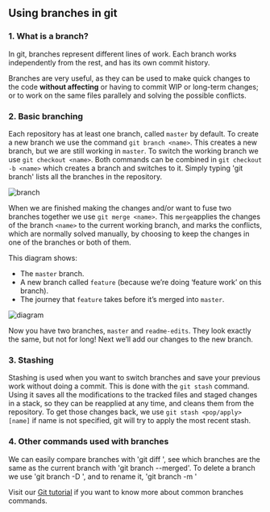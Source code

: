 ## Using branches in git

### 1. What is a branch?
In git, branches represent different lines of work. Each branch works independently from the rest, and has its own commit history.

Branches are very useful, as they can be used to make quick changes to the code **without affecting** or having to commit WIP or long-term changes; or to work on the same files parallely and solving the possible conflicts.

### 2. Basic branching
Each repository has at least one branch, called `master` by default. To create a new branch we use the command `git branch <name>`. This creates a new branch, but we are still working in `master`. To switch the working branch we use `git checkout <name>`. Both commands can be combined in `git checkout -b <name>` which creates a branch and switches to it. Simply typing 'git branch' lists all the branches in the repository.

![branch](https://guides.github.com/activities/hello-world/readme-edits.gif)


When we are finished making the changes and/or want to fuse two branches together we use `git merge <name>`. This `merge`applies the changes of the branch `<name>` to the current working branch, and marks the conflicts, which are normally solved manually, by choosing to keep the changes in one of the branches or both of them.

This diagram shows:
* The `master` branch.
* A new branch called `feature` (because we’re doing ‘feature work’ on this branch).
* The journey that `feature` takes before it’s merged into `master`.

![diagram](https://guides.github.com/activities/hello-world/branching.png)

Now you have two branches, `master` and `readme-edits`. They look exactly the same, but not for long! Next we’ll add our changes to the new branch.

### 3. Stashing
Stashing is used when you want to switch branches and save your previous work without doing a commit. This is done with the `git stash` command. Using it saves all the modifications to the tracked files and staged changes in a stack, so they can be reapplied at any time, and cleans them from the repository. To get those changes back, we use `git stash <pop/apply> [name]` if name is not specified, git will try to apply the most recent stash.

### 4. Other commands used with branches
We can easily compare branches with 'git diff <branch1> <branch2>', see which branches are the same as the current branch with 'git branch --merged'. To delete a branch we use 'git branch -D <name>', and to rename it, 'git branch -m <old name> <new name>'

Visit our [Git tutorial](https://github.com/RexusWolf/IS/blob/master/Tutorials/tutorial_git.md) if you want to know more about common branches commands.
